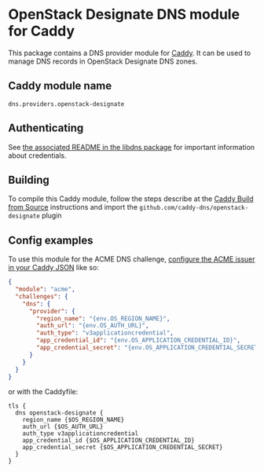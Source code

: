OpenStack Designate DNS module for Caddy
===========================

This package contains a DNS provider module for [Caddy](https://github.com/caddyserver/caddy). It can be used to manage DNS records in OpenStack Designate DNS zones.

## Caddy module name

```
dns.providers.openstack-designate
```

## Authenticating

See [the associated README in the libdns package](https://github.com/libdns/openstack-designate) for important information about credentials.

## Building

To compile this Caddy module, follow the steps describe at the [Caddy Build from Source](https://github.com/caddyserver/caddy#build-from-source) instructions and import the `github.com/caddy-dns/openstack-designate` plugin

## Config examples

To use this module for the ACME DNS challenge, [configure the ACME issuer in your Caddy JSON](https://caddyserver.com/docs/json/apps/tls/automation/policies/issuer/acme/) like so:

```json
{
  "module": "acme",
  "challenges": {
    "dns": {
      "provider": {
        "region_name": "{env.OS_REGION_NAME}",
        "auth_url": "{env.OS_AUTH_URL}",
        "auth_type": "v3applicationcredential",
        "app_credential_id": "{env.OS_APPLICATION_CREDENTIAL_ID}",
        "app_credential_secret": "{env.OS_APPLICATION_CREDENTIAL_SECRET}"
      }
    }
  }
}
```

or with the Caddyfile:

```
tls {
  dns openstack-designate {
    region_name {$OS_REGION_NAME}
    auth_url {$OS_AUTH_URL}
    auth_type v3applicationcredential
    app_credential_id {$OS_APPLICATION_CREDENTIAL_ID}
    app_credential_secret {$OS_APPLICATION_CREDENTIAL_SECRET}
  }
}
```
